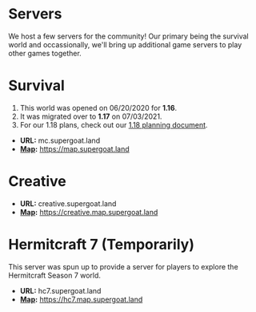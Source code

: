 # Servers

We host a few servers for the community! Our primary being the survival world and occassionally, we'll bring up
additional game servers to play other games together.

# Survival

1. This world was opened on 06/20/2020 for **1.16**.
2. It was migrated over to **1.17** on 07/03/2021.
3. For our 1.18 plans, check out our [1.18 planning document](servers/1.18.md).

- **URL:** mc.supergoat.land
- **[Map](servers/survivalmap.md):** https://map.supergoat.land

# Creative

- **URL:** creative.supergoat.land
- **[Map](servers/creativemap.md):** https://creative.map.supergoat.land

# Hermitcraft 7 (Temporarily)

This server was spun up to provide a server for players to explore the Hermitcraft Season 7 world.

- **URL:** hc7.supergoat.land
- **[Map](servers/hc7map.md):** https://hc7.map.supergoat.land
